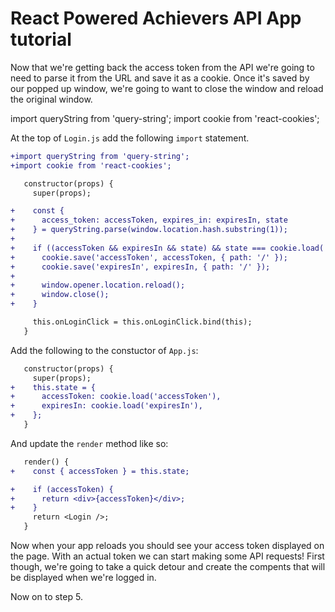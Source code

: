 # React Powered Achievers API App tutorial

Now that we're getting back the access token from the API we're going to need to parse it from the URL and save it as a cookie. Once it's saved by our popped up window, we're going to want to close the window and reload the original window.

import queryString from 'query-string';
import cookie from 'react-cookies';

At the top of `Login.js` add the following `import` statement.

```diff
+import queryString from 'query-string';
+import cookie from 'react-cookies';
```

```diff
   constructor(props) {
     super(props);

+    const {
+      access_token: accessToken, expires_in: expiresIn, state
+    } = queryString.parse(window.location.hash.substring(1));
+
+    if ((accessToken && expiresIn && state) && state === cookie.load('state')) {
+      cookie.save('accessToken', accessToken, { path: '/' });
+      cookie.save('expiresIn', expiresIn, { path: '/' });
+
+      window.opener.location.reload();
+      window.close();
+    }

     this.onLoginClick = this.onLoginClick.bind(this);
   }
```

Add the following to the constuctor of `App.js`:

```diff
   constructor(props) {
     super(props);
+    this.state = {
+      accessToken: cookie.load('accessToken'),
+      expiresIn: cookie.load('expiresIn'),
+    };
   }
```

And update the `render` method like so:

```diff
   render() {
+    const { accessToken } = this.state;

+    if (accessToken) {
+      return <div>{accessToken}</div>;
+    } 
     return <Login />;
   }
```

Now when your app reloads you should see your access token displayed on the page. With an actual token we can start making some API requests! First though, we're going to take a quick detour and create the compents that will be displayed when we're logged in.

Now on to step 5.